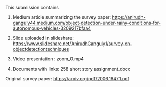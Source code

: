 This submission contains

1. Medium article summarizing the survey paper: https://anirudh-ganguly44.medium.com/object-detection-under-rainy-conditions-for-autonomous-vehicles-3209217bfaa4

2. Slide uploaded in slideshare: https://www.slideshare.net/AnirudhGanguly1/survey-on-objectdetectiontechniques

3. Video presentation : zoom_0.mp4

4. Documents with links: 258 short story assignment.docx

Original survey paper: https://arxiv.org/pdf/2006.16471.pdf
